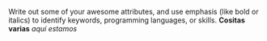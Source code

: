 Write out some of your awesome attributes, and use emphasis (like bold or italics) to identify keywords, programming languages, or skills. 
**Cositas varias** _aquí estamos_
